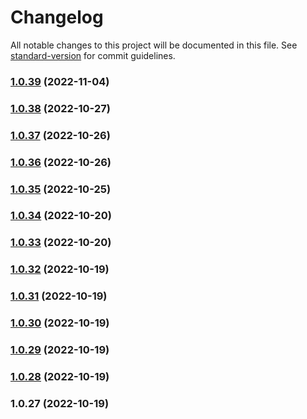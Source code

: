 # Changelog

All notable changes to this project will be documented in this file. See [standard-version](https://github.com/conventional-changelog/standard-version) for commit guidelines.

### [1.0.39](https://github.com/sei-protocol/js-react/compare/v1.0.38...v1.0.39) (2022-11-04)

### [1.0.38](https://github.com/sei-protocol/js-react/compare/v1.0.37...v1.0.38) (2022-10-27)

### [1.0.37](https://github.com/sei-protocol/js-react/compare/v1.0.36...v1.0.37) (2022-10-26)

### [1.0.36](https://github.com/sei-protocol/js-react/compare/v1.0.35...v1.0.36) (2022-10-26)

### [1.0.35](https://github.com/sei-protocol/js-react/compare/v1.0.34...v1.0.35) (2022-10-25)

### [1.0.34](https://github.com/sei-protocol/js-react/compare/v1.0.33...v1.0.34) (2022-10-20)

### [1.0.33](https://github.com/sei-protocol/js-react/compare/v1.0.32...v1.0.33) (2022-10-20)

### [1.0.32](https://github.com/sei-protocol/js-react/compare/v1.0.31...v1.0.32) (2022-10-19)

### [1.0.31](https://github.com/sei-protocol/js-react/compare/v1.0.30...v1.0.31) (2022-10-19)

### [1.0.30](https://github.com/sei-protocol/js-react/compare/v1.0.29...v1.0.30) (2022-10-19)

### [1.0.29](https://github.com/sei-protocol/js-react/compare/v1.0.28...v1.0.29) (2022-10-19)

### [1.0.28](https://github.com/sei-protocol/js-react/compare/v1.0.27...v1.0.28) (2022-10-19)

### 1.0.27 (2022-10-19)

